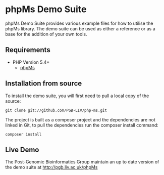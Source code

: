 phpMs Demo Suite
================
phpMs Demo Suite provides various example files for how to utilise the phpMs library. The demo suite can be used as either a reference or as a base for the addition of your own tools.

Requirements
------------
- PHP Version 5.4+
  - [phpMs](https://github.com/PGB-LIV/php-ms)

Installation from source
-------------------------

To install the demo suite, you will first need to pull a local copy of the source:

    git clone git://github.com/PGB-LIV/php-ms.git

The project is built as a composer project and the dependencies are not linked in Git, to pull the dependencies run the composer install command:

    composer install

Live Demo
---------

The Post-Genomic Bioinformatics Group maintain an up to date version of the demo suite at http://pgb.liv.ac.uk/phpMs
